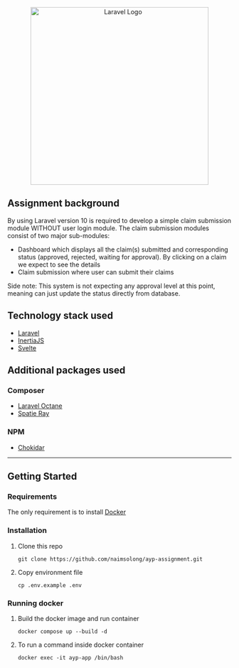 <p align="center"><a href="https://laravel.com" target="_blank"><img src="https://raw.githubusercontent.com/laravel/art/master/logo-lockup/5%20SVG/2%20CMYK/1%20Full%20Color/laravel-logolockup-cmyk-red.svg" width="400" alt="Laravel Logo"></a></p>

## Assignment background

By using Laravel version 10 is required to develop a simple claim submission module
WITHOUT user login module. The claim submission modules consist of two major sub-modules:

- Dashboard which displays all the claim(s) submitted and corresponding
status (approved, rejected, waiting for approval). By clicking on a claim we
expect to see the details
- Claim submission where user can submit their claims

Side note: This system is not expecting any approval level at this point, meaning can just update the status directly from database.

## Technology stack used

- [Laravel](https://laravel.com)
- [InertiaJS](https://inertiajs.com/)
- [Svelte](https://svelte.dev/)

## Additional packages used

### Composer

- [Laravel Octane](https://laravel.com/docs/10.x/octane)
- [Spatie Ray](https://spatie.be/docs/ray/v1/introduction)

### NPM

- [Chokidar](https://github.com/paulmillr/chokidar)
---
## Getting Started

### Requirements

The only requirement is to install [Docker](https://docs.docker.com/)

### Installation

1. Clone this repo
    ```
    git clone https://github.com/naimsolong/ayp-assignment.git
    ```

2. Copy environment file
    ```
    cp .env.example .env
    ```

### Running docker

1. Build the docker image and run container
    ```
    docker compose up --build -d
    ```

2. To run a command inside docker container
    ```
    docker exec -it ayp-app /bin/bash
    ```